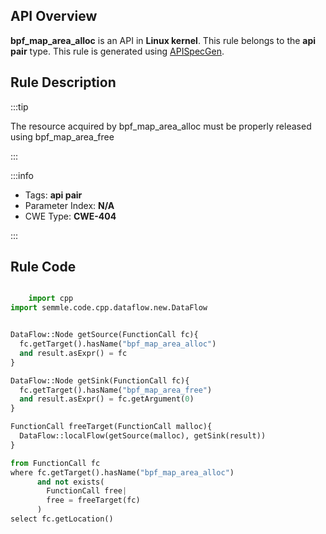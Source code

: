 ---
---


## API Overview
**bpf_map_area_alloc** is an API in **Linux kernel**. This rule belongs to the **api pair** type. This rule is generated using [APISpecGen](../../tools/APISpecGen).
## Rule Description

:::tip

The resource acquired by bpf_map_area_alloc must be properly released using bpf_map_area_free

:::

:::info

- Tags: **api pair**
- Parameter Index: **N/A**
- CWE Type: **CWE-404**

:::

## Rule Code
```python

    import cpp
import semmle.code.cpp.dataflow.new.DataFlow


DataFlow::Node getSource(FunctionCall fc){
  fc.getTarget().hasName("bpf_map_area_alloc")
  and result.asExpr() = fc
}

DataFlow::Node getSink(FunctionCall fc){
  fc.getTarget().hasName("bpf_map_area_free")
  and result.asExpr() = fc.getArgument(0)
}

FunctionCall freeTarget(FunctionCall malloc){
  DataFlow::localFlow(getSource(malloc), getSink(result))
}

from FunctionCall fc
where fc.getTarget().hasName("bpf_map_area_alloc")
      and not exists(
        FunctionCall free| 
        free = freeTarget(fc)
      )
select fc.getLocation()

    
```